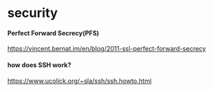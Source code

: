 # security

#### Perfect Forward Secrecy(PFS)
https://vincent.bernat.im/en/blog/2011-ssl-perfect-forward-secrecy

#### how does SSH work?
https://www.ucolick.org/~sla/ssh/ssh.howto.html
